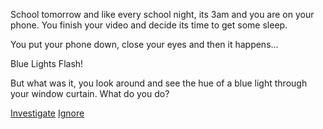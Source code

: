 School tomorrow and like every school night, its 3am and you are on your phone. You finish your video and decide its time to get some sleep.

You put your phone down, close your eyes and then it happens...

Blue Lights Flash!

But what was it, you look around and see the hue of a blue light through your window curtain. What do you do?

[Investigate](0/0.md)
[Ignore](1/0.md)